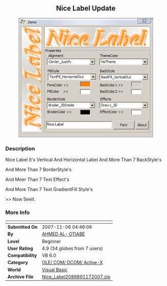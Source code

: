 ﻿<div align="center">

## Nice Label  Update

<img src="PIC20071029134891377.JPG">
</div>

### Description

Nice Label It's Vertical And Horizontal Label And More Than 7 BackStyle's

And More Than 7 BorderStyle's

And Moer Than 7 Text Effect's

And More Than 7 Text GradientFill Style's

&gt;&gt; Now SeeIt.
 
### More Info
 


<span>             |<span>
---                |---
**Submitted On**   |2007-11-06 04:46:06
**By**             |[AHMED AL\- OTIABE](https://github.com/Planet-Source-Code/PSCIndex/blob/master/ByAuthor/ahmed-al-otiabe.md)
**Level**          |Beginner
**User Rating**    |4.9 (34 globes from 7 users)
**Compatibility**  |VB 6\.0
**Category**       |[OLE/ COM/ DCOM/ Active\-X](https://github.com/Planet-Source-Code/PSCIndex/blob/master/ByCategory/ole-com-dcom-active-x__1-29.md)
**World**          |[Visual Basic](https://github.com/Planet-Source-Code/PSCIndex/blob/master/ByWorld/visual-basic.md)
**Archive File**   |[Nice\_Label2089891172007\.zip](https://github.com/Planet-Source-Code/ahmed-al-otiabe-nice-label-update__1-69560/archive/master.zip)








